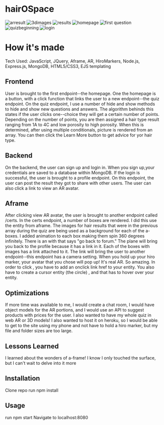 # hairOSpace

![arresult](https://user-images.githubusercontent.com/22990146/38533945-7ae8bad6-3c49-11e8-9f30-3ef234594a37.png)
![3dimages](https://user-images.githubusercontent.com/22990146/38533976-a0dc5d42-3c49-11e8-854b-59d02469b0f4.png)
![results](https://user-images.githubusercontent.com/22990146/38533936-7613800e-3c49-11e8-8ed4-6e6dd03be9b8.png)
![homepage](https://user-images.githubusercontent.com/22990146/38533928-71216610-3c49-11e8-88d1-a5df4ab7b06d.png)
![first question](https://user-images.githubusercontent.com/22990146/38533926-6fbc3368-3c49-11e8-8043-6485297574b3.png)
![quizbeginning](https://user-images.githubusercontent.com/22990146/38533933-747f3c92-3c49-11e8-9284-20b1d614e8e3.png)
![login](https://user-images.githubusercontent.com/22990146/38533938-779f07c2-3c49-11e8-8b53-27908f3b2154.png)

# How it's made 
Tech Used: JavaScript, JQuery, Aframe, AR, HiroMarkers, Node.js, Express.js, MongoDB, HTML5/CSS3, EJS templating
## Frontend
User is brought to the first endpoint--the homepage. One the homepage is a button, with a click function that links the user to a new endpoint--the quiz endpoint. On the quiz endpoint, I use a number of hide and show methods to hide and show new questions and answers. The algorithm behinds this states if the user clicks one--choice  they will get a certain number of points. Depending on the number of points, you are then assigned a hair  type result ranging from 1A to 4C and low porosity to high porosity. When this is determined, after using multiple conditionals, picture is rendered from an array. You can then click the Learn More button to get advice for yor hair type. 
## Backend
On the backend, the user can sign up and login in. When you sign up,your credentials are saved to a database within MongoDB. If the login is successful, the user is brought to a profile endpoint. On this endpoint, the user can post the result they got to share with other users. The user can also click a link to view an AR avatar.

## Aframe
After clicking view AR avatar, the user is brought to another endpoint called /certs. In the certs endpoint, a number of boxes are rendered. I did this use the <a-box> entity from aframe. The images for hair results that were in the previous array during the quiz are being used as a background for each of the a-boxes. I added animation to each box making them spin 360 degrees infinitely. There is an <a-plane> with <a-text> that says "go back to forum." The plane will bring you back to the profile because it has a link in it. Each of the boxes with images has a link attached to it. The link will bring the user to another endpoint--this endpoint has a camera setting. When you hold up your hiro marker, your avatar that you chose will pop up! It's real AR. So amazing. In order to click , you have to add an onclick link href to your entity. You also have to create a cursor entity (the circle) , and that has to hover over your entity.

## Optimizations
If more time was available to me, I would create a chat room, I would have object models for the AR portions, and I would use an API to suggest products with prices for the user. I also wanted to have my whole quiz in web AR or 3D models! I also wanted to host it on heroku, so I would be able to get to the site using my phone and not have to hold a hiro marker, but my file and folder sizes are too large. 

## Lessons Learned 
I learned about the wonders of a-frame! I know I only touched the surface, but I can't wait to delve into it more

## Installation
Clone repo
run npm install
## Usage
run npm start
Navigate to localhost:8080

